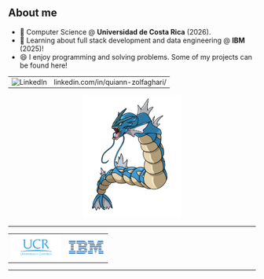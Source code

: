 ## About me

- 🔭 Computer Science @ **Universidad de Costa Rica** (2026).
- 🌱 Learning about full stack development and data engineering @ **IBM** (2025)!
- 😄 I enjoy programming and solving problems. Some of my projects can be found here!

<table>
  <tr>
    <td>
      <img src="https://img.shields.io/badge/LinkedIn-0077B5?style=for-the-badge&logo=linkedin&logoColor=white" alt="LinkedIn">
    </td>
    <td>
      <p style="margin: 0;">linkedin.com/in/quiann-zolfaghari/</p>
    </td>
  </tr>
</table>

<div align="center">
  <img src="imgs/pokemon.png" alt="N/A" width="200" height="250">
</div>

___

<div align="center">
  <table>
    <tr>
      <td align="center">
        <img src="imgs/logo-ucr.png" alt="Universidad de Costa Rica" width="100" height="50">
      </td>
      <td align="center" style="vertical-align: middle;">
        <img src="imgs/logo-ibm.png" alt="IBM education" width="75" height="30">
      </td>
    </tr>
  </table>
</div>


___
